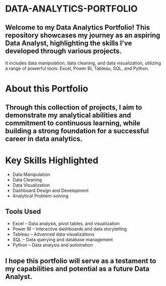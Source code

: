 # DATA-ANALYTICS-PORTFOLIO
## Welcome to my Data Analytics Portfolio! This repository showcases my journey as an aspiring Data Analyst, highlighting the skills I've developed through various projects. 
It includes data manipulation, data cleaning, and data visualization, utilizing a range of powerful tools: Excel, Power BI, Tableau, SQL, and Python. 
# About this Portfolio
## Through this collection of projects, I aim to demonstrate my analytical abilities and commitment to continuous learning, while building a strong foundation for a successful career in data analytics.
# Key Skills Highlighted
   * Data Manipulation
   * Data Cleaning
   * Data Visualization
   * Dashboard Design and Development
   * Analytical Problem-solving
## Tools Used
   * Excel – Data analysis, pivot tables, and visualization
   * Power BI – Interactive dashboards and data storytelling
   * Tableau – Advanced data visualizations
   * SQL – Data querying and database management
   * Python – Data analysis and automation
## I hope this portfolio will serve as a testament to my capabilities and potential as a future Data Analyst.



